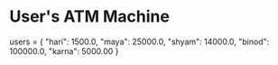 # User's ATM Machine

users = {
    "hari": 1500.0,
    "maya": 25000.0,
    "shyam": 14000.0,
    "binod": 100000.0,
    "karna": 5000.00
}
